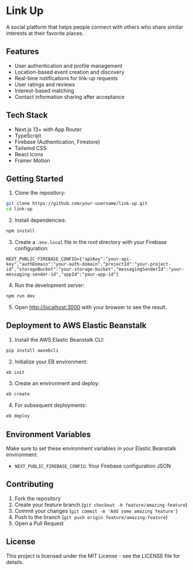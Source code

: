 # Link Up

A social platform that helps people connect with others who share similar interests at their favorite places.

## Features

- User authentication and profile management
- Location-based event creation and discovery
- Real-time notifications for link-up requests
- User ratings and reviews
- Interest-based matching
- Contact information sharing after acceptance

## Tech Stack

- Next.js 13+ with App Router
- TypeScript
- Firebase (Authentication, Firestore)
- Tailwind CSS
- React Icons
- Framer Motion

## Getting Started

1. Clone the repository:
```bash
git clone https://github.com/your-username/link-up.git
cd link-up
```

2. Install dependencies:
```bash
npm install
```

3. Create a `.env.local` file in the root directory with your Firebase configuration:
```
NEXT_PUBLIC_FIREBASE_CONFIG={"apiKey":"your-api-key","authDomain":"your-auth-domain","projectId":"your-project-id","storageBucket":"your-storage-bucket","messagingSenderId":"your-messaging-sender-id","appId":"your-app-id"}
```

4. Run the development server:
```bash
npm run dev
```

5. Open [http://localhost:3000](http://localhost:3000) with your browser to see the result.

## Deployment to AWS Elastic Beanstalk

1. Install the AWS Elastic Beanstalk CLI:
```bash
pip install awsebcli
```

2. Initialize your EB environment:
```bash
eb init
```

3. Create an environment and deploy:
```bash
eb create
```

4. For subsequent deployments:
```bash
eb deploy
```

## Environment Variables

Make sure to set these environment variables in your Elastic Beanstalk environment:

- `NEXT_PUBLIC_FIREBASE_CONFIG`: Your Firebase configuration JSON

## Contributing

1. Fork the repository
2. Create your feature branch (`git checkout -b feature/amazing-feature`)
3. Commit your changes (`git commit -m 'Add some amazing feature'`)
4. Push to the branch (`git push origin feature/amazing-feature`)
5. Open a Pull Request

## License

This project is licensed under the MIT License - see the LICENSE file for details. 